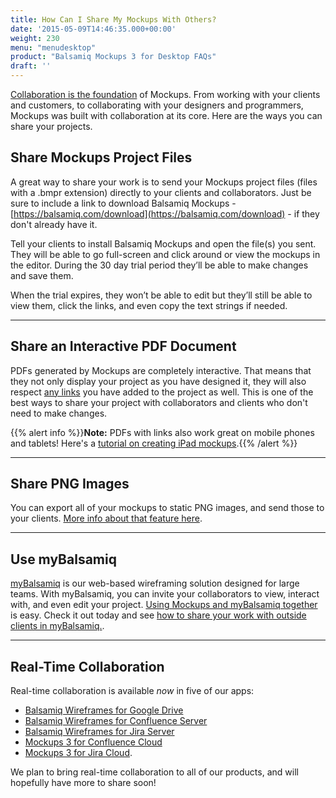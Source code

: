 ```yaml
---
title: How Can I Share My Mockups With Others?
date: '2015-05-09T14:46:35.000+00:00'
weight: 230
menu: "menudesktop"
product: "Balsamiq Mockups 3 for Desktop FAQs"
draft: ''
---
```

[Collaboration is the foundation](https://balsamiq.com/products/mockups/#collaboration) of Mockups. From working with your clients and customers, to collaborating with your designers and programmers, Mockups was built with collaboration at its core. Here are the ways you can share your projects.

## Share Mockups Project Files

A great way to share your work is to send your Mockups project files (files with a .bmpr extension) directly to your clients and collaborators. Just be sure to include a link to download Balsamiq Mockups - [https://balsamiq.com/download](https://balsamiq.com/download) - if they don't already have it.

Tell your clients to install Balsamiq Mockups and open the file(s) you sent. They will be able to go full-screen and click around or view the mockups in the editor. During the 30 day trial period they’ll be able to make changes and save them.

When the trial expires, they won’t be able to edit but they’ll still be able to view them, click the links, and even copy the text strings if needed.

* * *

## Share an Interactive PDF Document

PDFs generated by Mockups are completely interactive. That means that they not only display your project as you have designed it, they will also respect [any links](https://docs.balsamiq.com/desktop/linking) you have added to the project as well. This is one of the best ways to share your project with collaborators and clients who don't need to make changes.

{{% alert info %}}**Note:** PDFs with links also work great on mobile phones and tablets! Here's a [tutorial on creating iPad mockups](/tutorials/ipad/).{{% /alert %}}

* * *

## Share PNG Images

You can export all of your mockups to static PNG images, and send those to your clients. [More info about that feature here](https://docs.balsamiq.com/desktop/exporting/#exporting-to-an-image).

* * *

## Use myBalsamiq

[myBalsamiq](https://balsamiq.com/products/mockups/mybalsamiq) is our web-based wireframing solution designed for large teams. With myBalsamiq, you can invite your collaborators to view, interact with, and even edit your project. [Using Mockups and myBalsamiq together](/mybalsamiq/mybandb3/) is easy. Check it out today and see [how to share your work with outside clients in myBalsamiq.](https://docs.balsamiq.com/mybalsamiq/sharing/).

* * *

## Real-Time Collaboration

Real-time collaboration is available *now* in five of our apps:

- [Balsamiq Wireframes for Google Drive](https://chrome.google.com/webstore/detail/balsamiq-mockups-projects/iedapplgopkgngalkbailjoikghljkki)
- [Balsamiq Wireframes for Confluence Server](https://marketplace.atlassian.com/plugins/com.balsamiq.confluence.plugins.mockups/server/overview)
- [Balsamiq Wireframes for Jira Server](https://marketplace.atlassian.com/plugins/com.balsamiq.jira.plugins.mockups/server/overview)
- [Mockups 3 for Confluence Cloud](https://marketplace.atlassian.com/plugins/com.balsamiq.mockups.confluence/cloud/overview)
- [Mockups 3 for Jira Cloud](https://marketplace.atlassian.com/plugins/com.balsamiq.mockups.jira/cloud/overview).

We plan to bring real-time collaboration to all of our products, and will hopefully have more to share soon!

